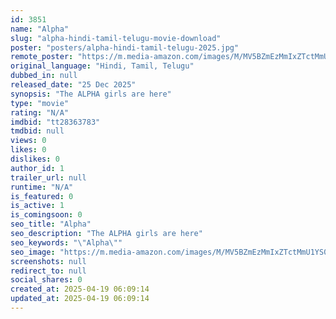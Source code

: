 ```yaml
---
id: 3851
name: "Alpha"
slug: "alpha-hindi-tamil-telugu-movie-download"
poster: "posters/alpha-hindi-tamil-telugu-2025.jpg"
remote_poster: "https://m.media-amazon.com/images/M/MV5BZmEzMmIxZTctMmU1YS00Y2QwLWIyYTYtY2Y4NmViMjEyNjcxXkEyXkFqcGc@._V1_SX300.jpg"
original_language: "Hindi, Tamil, Telugu"
dubbed_in: null
released_date: "25 Dec 2025"
synopsis: "The ALPHA girls are here"
type: "movie"
rating: "N/A"
imdbid: "tt28363783"
tmdbid: null
views: 0
likes: 0
dislikes: 0
author_id: 1
trailer_url: null
runtime: "N/A"
is_featured: 0
is_active: 1
is_comingsoon: 0
seo_title: "Alpha"
seo_description: "The ALPHA girls are here"
seo_keywords: "\"Alpha\""
seo_image: "https://m.media-amazon.com/images/M/MV5BZmEzMmIxZTctMmU1YS00Y2QwLWIyYTYtY2Y4NmViMjEyNjcxXkEyXkFqcGc@._V1_SX300.jpg"
screenshots: null
redirect_to: null
social_shares: 0
created_at: 2025-04-19 06:09:14
updated_at: 2025-04-19 06:09:14
---
```


